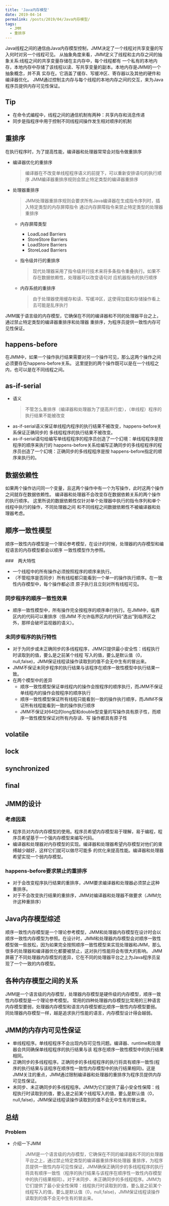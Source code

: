```yaml
---
title: 'Java内存模型'
date: 2019-04-14
permalink: /posts/2019/04/Java内存模型/
tags:
  - JMM
  - 重排序
---
```


Java线程之间的通信由Java内存模型控制，JMM决定了一个线程对共享变量的写入何时对另一个线程可见。
从抽象角度来看，JMM定义了线程和主内存之间的抽象关系:线程之间的共享变量存储在主内存中，每个线程都有
一个私有的本地内存，本地内存中存储了该线程以读、写共享变量的副本。本地内存是JMM的一个抽象概念，并不真
实存在。它涵盖了缓存、写缓冲区、寄存器以及其他的硬件和编译器优化。
JMM通过控制主内存与每个线程的本地内存之间的交互，来为Java程序员提供内存可见性保证。

## Tip
* 在命令式编程中，线程之间的通信机制有两种：共享内存和消息传递
* 同步是指程序中用于控制不同线程间操作发生相对顺序的机制

## 重排序
在执行程序时，为了提高性能，编译器和处理器常常会对指令做重排序
* 编译器优化的重排序
  > 编译器在不改变单线程程序语义的前提下，可以重新安排语句的执行顺序
  > JMM编译器重排序规则会禁止特定类型的编译器重排序

* 处理器重排序
  > JMM处理器重排序规则会要求所有Java编译器在生成指令序列时，插入特定类型的内存屏障指令
  > 通过内存屏障指令来禁止特定类型的处理器重排序

  * 内存屏障类型
    * LoadLoad Barriers
    * StoreStore Barriers
    * LoadStore Barriers
    * StoreLoad Barriers

  * 指令级并行的重排序
    > 现代处理器采用了指令级并行技术来将多条指令重叠执行。如果不存在数据依赖性，处理器可以改变语句对
    > 应机器指令的执行顺序  

  * 内存系统的重排序
    > 由于处理器使用缓存和读、写缓冲区，这使得加载和存储操作看上去可能是乱序执行

JMM属于语言级的内存模型，它确保在不同的编译器和不同的处理器平台之上，通过禁止特定类型的编译器重排序和处理器
重排序，为程序员提供一致性内存可见性保证。

## happens-before
在JMM中，如果一个操作执行结果需要对另一个操作可见，那么这两个操作之间必须要存在happens-before关系。
这里提到的两个操作既可以是在一个线程之内，也可以是在不同线程之间。

## as-if-serial
  * 语义
    > 不管怎么重排序（编译器和处理器为了提高并行度），（单线程）程序的执行结果不能被改变

- as-if-serial语义保证单线程内程序的执行结果不被改变，happens-before关系保证正确同步的
     多线程程序的执行结果不被改变。
- as-if-serial语句给编写单线程程序的程序员创造了一个幻境：单线程程序是按程序的顺序来执行的
      happens-before关系给编写正确同步的多线程程序的程序员创造了一个幻境：正确同步的多线程程序是按
      happens-before指定的顺序来执行的。

## 数据依赖性
如果两个操作访问同一个变量，且这两个操作中有一个为写操作，此时这两个操作之间就存在数据依赖性。
编译器和处理器不会改变存在数据依赖关系的两个操作的执行顺序。
这里所说的数据依赖性仅针对单个处理器中执行的指令序列和单个线程中执行的操作，不同处理器之间
和不同线程之间数据依赖性不被编译器和处理器考虑。

## 顺序一致性模型
顺序一致性内存模型是一个理论参考模型，在设计的时候，处理器的内存模型和编程语言的内存模型都会以顺序
一致性模型作为参照。

###　两大特性
* 一个线程中的所有操作必须按照程序的顺序来执行。
* （不管程序是否同步）所有线程都只能看到一个单一的操作执行顺序。在一致性内存模型中，每个操作都必须
原子执行且立刻对所有线程可见。

### 同步程序的顺序一致性效果
* 顺序一致性模型中，所有操作完全按程序的顺序串行执行。在JMM中，临界区内的代码可以重排序（但JMM
不允许临界区内的代码“逸出”到临界区之外，那样会破坏监视器的语义）。

### 未同步程序的执行特性  
* 对于为同步或未正确同步的多线程程序，JMM只提供最小安全性：线程执行时读取到的值，要么是之前某个线程
写入的值，要么是默认值（0，null,false)，JMM保证线程读操作读取到的值不会无中生有的冒出来。
* JMM不保证未同步程序的执行结果与该程序在顺序一致性模型中执行结果一致。
* 在两个模型中的差异
  - 顺序一致性模型保证单线程内的操作会按程序的顺序执行，而JMM不保证单线程内的操作会按程序的顺序执行
  - 顺序一致性模型保证所有线程只能看到一致的操作执行顺序，而JMM不保证所有线程能看到一致的操作执行顺序
  - JMM不保证对64位的long型和double型变量的写操作具有原子性，而顺序一致性模型保证对所有内存读、写
    操作都具有原子性

## volatile
## lock
## synchronized
## final

## JMM的设计
### 考虑因素
* 程序员对内存内存模型的使用。程序员希望内存模型易于理解，易于编程，程序员希望基于一个强内存模型来编写代码。
* 编译器和处理器对内存模型的实现。编译器和处理器希望内存模型对他们的束缚越少越好，这样它们就可以做尽可能多
  的优化来提高性能。编译器和处理器希望实现一个弱内存模型。

### happens-before要求禁止的重排序
* 对于会改变程序执行结果的重排序，JMM要求编译器和处理器必须禁止这种重排序。
* 对于不会改变执行结果的重排序，JMM对编译器和处理器不做要求（JMM允许这种重排序）

## Java内存模型综述
顺序一致性内存模型是一个理论参考模型，JMM和处理器内存模型在设计时会以顺序一致性内存模型为参照。在设计时，JMM和处理器内存模型会对顺序一致性模型做一些放松，因为如果完全按照顺序一致性模型来实现处理器和JMM，那么很多的处理器和编译器优化都要被禁止，这对执行性能将会有很大的影响。
JMM屏蔽了不同处理器内存模型的差异，它在不同的处理器平台之上为Java程序员呈现了一个一致的内存模型。

## 各种内存模型之间的关系
JMM是一个语言级的内存模型，处理器内存模型是硬件级的内存模型，顺序一致性内存模型是一个理论参考模型。
常用的四种处理器内存模型比常用的三种语言内存模型要弱，处理器内存模型和语言内存模型都比顺序一致性内存模型要弱。
同处理器内存模型一样，越是追求执行性能的语言，内存模型设计得会越弱。

## JMM的内存内可见性保证
- 单线程程序。单线程程序不会出现内存可见性问题。编译器、runtime和处理器会共同确保单线程程序的执行结果与该
程序在顺序一致性模型中的执行结果相同。
- 正确同步的多线程程序。正确同步的多线程程序的执行将具有顺序一致性(程序的执行结果与该程序在顺序性一致性内存模型中的执行结果相同)。这是JMM关注的重点，JMM通过限制编译器和处理器的重排序为程序员提供内存可见性保证。
- 未同步、未正确同步的多线程程序。JMM为它们提供了最小安全性保障：线程执行时读取到的值，要么是之前某个线程写入的值，要么是默认值（0，null,false)，JMM保证线程读操作读取到的值不会无中生有的冒出来。

## 总结
### Problem
- 介绍一下JMM
  > JMM是一个语言级的内存模型，它确保在不同的编译器和不同的处理器平台之上，通过禁止特定类型的编译器重排序和处理器
  重排序，为程序员提供一致性内存可见性保证，JMM确保正确同步的多线程程序的执行将具有顺序一致性（程序的执行结果与该程序在顺序性一致性内存模型中的执行结果相同）。对于未同步、未正确同步的多线程程序。JMM为它们提供了最小安全性保障：线程执行时读取到的值，要么是之前某个线程写入的值，要么是默认值（0，null,false)，JMM保证线程读操作读取到的值不会无中生有的冒出来。
